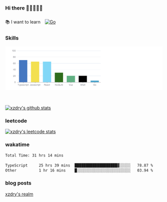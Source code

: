 ### Hi there 👋👋👋👋👋

 :books: I want to learn <a href="https://go.dev/" target="_blank"><img style="margin: 10px" src="https://profilinator.rishav.dev/skills-assets/go-original.svg" alt="Go" height="50" /></a>  

### Skills
![](img/2022-09-05-22-04-20.png)

<br />

[![xzdry's github stats](https://github-readme-stats.vercel.app/api?username=xzdry&count_private=true&show_icons=true&theme=vue)](https://github.com/xzdry)

### leetcode
[![xzdry's leetcode stats](https://leetcard.jacoblin.cool/xzdry-2?theme=light&font=Anek%20Kannada&site=cn)](https://leetcode.cn/u/xzdry-2/)

### wakatime
<!--START_SECTION:waka-->

```text
Total Time: 31 hrs 14 mins

TypeScript     25 hrs 39 mins  ███████████████████▓░░░░░   78.87 %
Other          1 hr 16 mins    █░░░░░░░░░░░░░░░░░░░░░░░░   03.94 %
```

<!--END_SECTION:waka-->

### blog posts
[xzdry's realm](https://www.justdry.net/)
